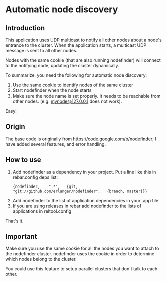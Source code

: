 # Automatic node discovery #

## Introduction ##
   This application uses UDP multicast to notify all other nodes about a node's entrance to the
   cluster.  When the application starts, a multicast UDP message is sent to all other nodes.

   Nodes with the same cookie (that are also running nodefinder) will connect to the notifying node,
   updating the cluster dynamically.

   To summarize, you need the following for automatic node discovery:

   1. Use the same cookie to identify nodes of the same cluster
   2. Start nodefinder when the node starts
   3. Make sure the node name is set properly. It needs to be reachable
      from other nodes. (e.g. mynode@127.0.0.1 does not work).

Easy!

## Origin ##
The base code is originally from  https://code.google.com/p/nodefinder; I have
added several features, and error handling.

## How to use ##

1. Add nodefinder as a dependency in your project. Put a line like this in rebar.config deps list:
   ```
   {nodefinder,    ".*",   {git, "git://github.com/erlanger/nodefinder",   {branch, master}}}
   ```
2. Add nodefinder to the list of application dependencies in your .app file
3. If you are using releases in rebar add nodefinder to the lists of applications in reltool.config

That's it.

## Important ##
Make sure you use the same cookie for all the nodes you want to attach to the nodefinder cluster.
nodefinder uses the cookie in order to determine which nodes belong to the cluster.

You could use this feature to setup parallel clusters that don't talk to each other.

